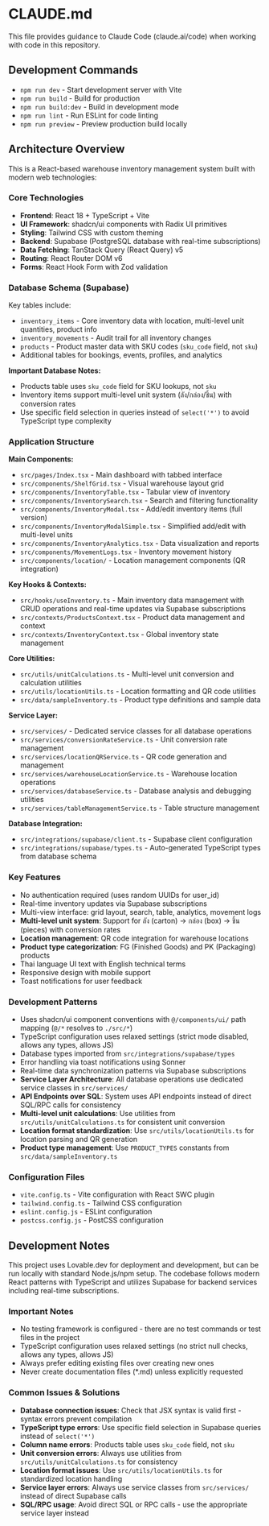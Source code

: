 # CLAUDE.md

This file provides guidance to Claude Code (claude.ai/code) when working with code in this repository.

## Development Commands

- `npm run dev` - Start development server with Vite
- `npm run build` - Build for production
- `npm run build:dev` - Build in development mode
- `npm run lint` - Run ESLint for code linting
- `npm run preview` - Preview production build locally

## Architecture Overview

This is a React-based warehouse inventory management system built with modern web technologies:

### Core Technologies
- **Frontend**: React 18 + TypeScript + Vite
- **UI Framework**: shadcn/ui components with Radix UI primitives
- **Styling**: Tailwind CSS with custom theming
- **Backend**: Supabase (PostgreSQL database with real-time subscriptions)
- **Data Fetching**: TanStack Query (React Query) v5
- **Routing**: React Router DOM v6
- **Forms**: React Hook Form with Zod validation

### Database Schema (Supabase)
Key tables include:
- `inventory_items` - Core inventory data with location, multi-level unit quantities, product info
- `inventory_movements` - Audit trail for all inventory changes
- `products` - Product master data with SKU codes (`sku_code` field, not `sku`)
- Additional tables for bookings, events, profiles, and analytics

**Important Database Notes:**
- Products table uses `sku_code` field for SKU lookups, not `sku`
- Inventory items support multi-level unit system (ลัง/กล่อง/ชิ้น) with conversion rates
- Use specific field selection in queries instead of `select('*')` to avoid TypeScript type complexity

### Application Structure

**Main Components:**
- `src/pages/Index.tsx` - Main dashboard with tabbed interface
- `src/components/ShelfGrid.tsx` - Visual warehouse layout grid
- `src/components/InventoryTable.tsx` - Tabular view of inventory
- `src/components/InventorySearch.tsx` - Search and filtering functionality
- `src/components/InventoryModal.tsx` - Add/edit inventory items (full version)
- `src/components/InventoryModalSimple.tsx` - Simplified add/edit with multi-level units
- `src/components/InventoryAnalytics.tsx` - Data visualization and reports
- `src/components/MovementLogs.tsx` - Inventory movement history
- `src/components/location/` - Location management components (QR integration)

**Key Hooks & Contexts:**
- `src/hooks/useInventory.ts` - Main inventory data management with CRUD operations and real-time updates via Supabase subscriptions
- `src/contexts/ProductsContext.tsx` - Product data management and context
- `src/contexts/InventoryContext.tsx` - Global inventory state management

**Core Utilities:**
- `src/utils/unitCalculations.ts` - Multi-level unit conversion and calculation utilities
- `src/utils/locationUtils.ts` - Location formatting and QR code utilities
- `src/data/sampleInventory.ts` - Product type definitions and sample data

**Service Layer:**
- `src/services/` - Dedicated service classes for all database operations
- `src/services/conversionRateService.ts` - Unit conversion rate management
- `src/services/locationQRService.ts` - QR code generation and management
- `src/services/warehouseLocationService.ts` - Warehouse location operations
- `src/services/databaseService.ts` - Database analysis and debugging utilities
- `src/services/tableManagementService.ts` - Table structure management

**Database Integration:**
- `src/integrations/supabase/client.ts` - Supabase client configuration
- `src/integrations/supabase/types.ts` - Auto-generated TypeScript types from database schema

### Key Features
- No authentication required (uses random UUIDs for user_id)
- Real-time inventory updates via Supabase subscriptions
- Multi-view interface: grid layout, search, table, analytics, movement logs
- **Multi-level unit system**: Support for ลัง (carton) → กล่อง (box) → ชิ้น (pieces) with conversion rates
- **Location management**: QR code integration for warehouse locations
- **Product type categorization**: FG (Finished Goods) and PK (Packaging) products
- Thai language UI text with English technical terms
- Responsive design with mobile support
- Toast notifications for user feedback

### Development Patterns
- Uses shadcn/ui component conventions with `@/components/ui/` path mapping (`@/*` resolves to `./src/*`)
- TypeScript configuration uses relaxed settings (strict mode disabled, allows any types, allows JS)
- Database types imported from `src/integrations/supabase/types`
- Error handling via toast notifications using Sonner
- Real-time data synchronization patterns via Supabase subscriptions
- **Service Layer Architecture**: All database operations use dedicated service classes in `src/services/`
- **API Endpoints over SQL**: System uses API endpoints instead of direct SQL/RPC calls for consistency
- **Multi-level unit calculations**: Use utilities from `src/utils/unitCalculations.ts` for consistent unit conversion
- **Location format standardization**: Use `src/utils/locationUtils.ts` for location parsing and QR generation
- **Product type management**: Use `PRODUCT_TYPES` constants from `src/data/sampleInventory.ts`

### Configuration Files
- `vite.config.ts` - Vite configuration with React SWC plugin
- `tailwind.config.ts` - Tailwind CSS configuration
- `eslint.config.js` - ESLint configuration
- `postcss.config.js` - PostCSS configuration

## Development Notes

This project uses Lovable.dev for deployment and development, but can be run locally with standard Node.js/npm setup. The codebase follows modern React patterns with TypeScript and utilizes Supabase for backend services including real-time subscriptions.

### Important Notes
- No testing framework is configured - there are no test commands or test files in the project
- TypeScript configuration uses relaxed settings (no strict null checks, allows any types, allows JS)
- Always prefer editing existing files over creating new ones
- Never create documentation files (*.md) unless explicitly requested

### Common Issues & Solutions
- **Database connection issues**: Check that JSX syntax is valid first - syntax errors prevent compilation
- **TypeScript type errors**: Use specific field selection in Supabase queries instead of `select('*')`
- **Column name errors**: Products table uses `sku_code` field, not `sku`
- **Unit conversion errors**: Always use utilities from `src/utils/unitCalculations.ts` for consistency
- **Location format issues**: Use `src/utils/locationUtils.ts` for standardized location handling
- **Service layer errors**: Always use service classes from `src/services/` instead of direct Supabase calls
- **SQL/RPC usage**: Avoid direct SQL or RPC calls - use the appropriate service layer instead